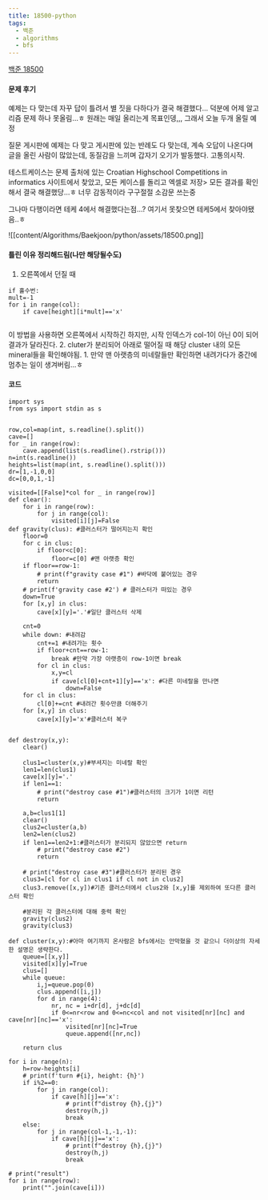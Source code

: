 ```yaml
---
title: 18500-python
tags:
  - 백준
  - algorithms
  - bfs
---
```

[백준 18500](https://www.acmicpc.net/problem/18500)

#### 문제 후기
예제는 다 맞는데 자꾸 답이 틀려서 별 짓을 다하다가 결국 해결했다... 
덕분에 어제 알고리즘 문제 하나 못올림...ㅎ 원래는 매일 올리는게 목표인뎅,,, 그래서 오늘 두개 올릴 예정

질문 게시판에 예제는 다 맞고 게시판에 있는 반례도 다 맞는데, 계속 오답이 나온다며  글을 올린 사람이 많았는데, 동질감을 느끼며 갑자기 오기가 발동했다. 고통의시작.

테스트케이스는 문제 출처에 있는 
Croatian Highschool Competitions in informatics 
사이트에서 찾았고, 모든 케이스를 돌리고 엑셀로 저장> 모든 결과를 확인해서 결국 해결했당...ㅎ
너무 감동적이라 구구절절 소감문 쓰는중

그나마 다행이라면 테케 4에서 해결했다는점...?
여기서 못찾으면 테케5에서 찾아야됐음..ㅎ

![[content/Algorithms/Baekjoon/python/assets/18500.png]]
#### 틀린 이유 정리해드림(나만 해당될수도)
1. 오른쪽에서 던질 때 

```
if 홀수번:
mult=-1
for i in range(col):
	if cave[height][i*mult]=='x'
	
```

이 방법을 사용하면 오른쪽에서 시작하긴 하지만, 시작 인덱스가 col-1이 아닌 0이 되어 결과가 달라진다.
2. cluter가 분리되어 아래로 떨어질 때 해당 cluster 내의 모든 mineral들을 확인해야됨.
	1. 만약 맨 아랫층의 미네랄들만 확인하면 내려가다가 중간에 멈추는 일이 생겨버림...ㅎ

#### 코드
```
import sys
from sys import stdin as s


row,col=map(int, s.readline().split())
cave=[]
for _ in range(row):
    cave.append(list(s.readline().rstrip()))
n=int(s.readline())
heights=list(map(int, s.readline().split()))
dr=[1,-1,0,0]
dc=[0,0,1,-1]
    
visited=[[False]*col for _ in range(row)]
def clear():
    for i in range(row):
        for j in range(col):
            visited[i][j]=False
def gravity(clus): #클러스터가 떨어지는지 확인
    floor=0
    for c in clus:
        if floor<c[0]:
            floor=c[0] #맨 아랫층 확인
    if floor==row-1:
        # print(f"gravity case #1") #바닥에 붙어있는 경우
        return
    # print(f'gravity case #2') # 클러스터가 떠있는 경우
    down=True
    for [x,y] in clus:
        cave[x][y]='.'#일단 클러스터 삭제
    
    cnt=0
    while down: #내려감
        cnt+=1 #내려가는 횟수
        if floor+cnt==row-1:
            break #만약 가장 아랫층이 row-1이면 break
        for cl in clus:
            x,y=cl
            if cave[cl[0]+cnt+1][y]=='x': #다른 미네랄을 만나면
                down=False
    for cl in clus:
        cl[0]+=cnt #내려간 횟수만큼 더해주기
    for [x,y] in clus:
        cave[x][y]='x'#클러스터 복구


def destroy(x,y):
    clear()

    clus1=cluster(x,y)#부셔지는 미네랄 확인
    len1=len(clus1)
    cave[x][y]='.'
    if len1==1:
        # print("destroy case #1")#클러스터의 크기가 1이면 리턴
        return

    a,b=clus1[1]
    clear()
    clus2=cluster(a,b)
    len2=len(clus2)
    if len1==len2+1:#클러스터가 분리되지 않았으면 return
        # print("destroy case #2")
        return
    
    # print("destroy case #3")#클러스터가 분리된 경우
    clus3=[cl for cl in clus1 if cl not in clus2]
    clus3.remove([x,y])#기존 클러스터에서 clus2와 [x,y]를 제외하여 또다른 클러스터 확인

	#분리된 각 클러스터에 대해 중력 확인
    gravity(clus2)
    gravity(clus3)

def cluster(x,y):#아마 여기까지 온사람은 bfs에서는 안막혔을 것 같으니 더이상의 자세한 설명은 생략한다.
    queue=[[x,y]]
    visited[x][y]=True
    clus=[]
    while queue:
        i,j=queue.pop(0)    
        clus.append([i,j])
        for d in range(4):
            nr, nc = i+dr[d], j+dc[d]
            if 0<=nr<row and 0<=nc<col and not visited[nr][nc] and cave[nr][nc]=='x':
                visited[nr][nc]=True
                queue.append([nr,nc])
                    
    return clus

for i in range(n):
    h=row-heights[i]
    # print(f'turn #{i}, height: {h}')
    if i%2==0:
        for j in range(col):
            if cave[h][j]=='x':
                # print(f"distroy {h},{j}")
                destroy(h,j)
                break
    else:
        for j in range(col-1,-1,-1):
            if cave[h][j]=='x':
                # print(f"destroy {h},{j}")
                destroy(h,j)
                break

# print("result")
for i in range(row):
    print("".join(cave[i]))
```


